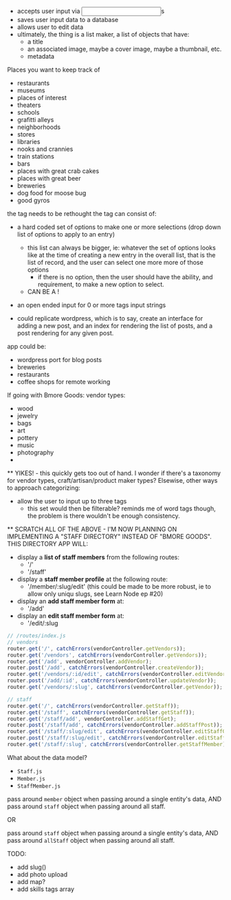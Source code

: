 
- accepts user input via <input>s
- saves user input data to a database
- allows user to edit data
- ultimately, the thing is a list maker, a list of objects that have:
  - a title
  - an associated image, maybe a cover image, maybe a thumbnail, etc.
  - metadata

Places you want to keep track of
- restaurants
- museums
- places of interest
- theaters
- schools
- grafitti alleys
- neighborhoods
- stores
- libraries
- nooks and crannies
- train stations
- bars
- places with great crab cakes
- places with great beer
- breweries
- dog food for moose bug
- good gyros

the tag needs to be rethought
the tag can consist of:
  - a hard coded set of options to make one or more selections (drop down list of options to apply to an entry)
    - this list can always be bigger, ie: whatever the set of options looks like at the time of creating a new entry in the overall list, that is the list of record, and the user can select one more more of those options
      - if there is no option, then the user should have the ability, and requirement, to make a new option to select.
    - CAN BE A [<datalist>](https://developer.mozilla.org/en-US/docs/Web/HTML/Element/datalist)!
  - an open ended input for 0 or more tags input strings

- could replicate wordpress, which is to say, create an interface for adding a new post, and an index for rendering the list of posts, and a post rendering for any given post.

app could be:
  - wordpress port for blog posts
  - breweries
  - restaurants
  - coffee shops for remote working


If going with Bmore Goods:
vendor types:
- wood
- jewelry
- bags
- art
- pottery
- music
- photography
- 

** YIKES! - this quickly gets too out of hand. I wonder if there's a taxonomy for vendor types, craft/artisan/product maker types? Elsewise, other ways to approach categorizing:

- allow the user to input up to three tags
  - this set would then be filterable? reminds me of word tags though, the problem is there wouldn't be enough consistency.


** SCRATCH ALL OF THE ABOVE - I'M NOW PLANNING ON IMPLEMENTING A "STAFF DIRECTORY" INSTEAD OF "BMORE GOODS". THIS DIRECTORY APP WILL:

- display a **list of staff members** from the following routes:
  - '/'
  - '/staff'
- display a **staff member profile** at the following route:
  - '/member/:slug/edit' (this could be made to be more robust, ie to allow only uniqu slugs, see Learn Node ep #20)
- display an **add staff member form** at:
  - '/add'
- display an **edit staff member form** at:
  - '/edit/:slug

```js
// /routes/index.js
// vendors
router.get('/', catchErrors(vendorController.getVendors));
router.get('/vendors', catchErrors(vendorController.getVendors));
router.get('/add', vendorController.addVendor);
router.post('/add', catchErrors(vendorController.createVendor));
router.get('/vendors/:id/edit', catchErrors(vendorController.editVendor));
router.post('/add/:id', catchErrors(vendorController.updateVendor));
router.get('/vendors/:slug', catchErrors(vendorController.getVendor));

// staff
router.get('/', catchErrors(vendorController.getStaff));
router.get('/staff', catchErrors(vendorController.getStaff));
router.get('/staff/add', vendorController.addStaffGet);
router.post('/staff/add', catchErrors(vendorController.addStaffPost));
router.get('/staff/:slug/edit', catchErrors(vendorController.editStaffGet));
router.post('/staff/:slug/edit', catchErrors(vendorController.editStaffPost));
router.get('/staff/:slug', catchErrors(vendorController.getStaffMember));
```

What about the data model?
- `Staff.js`
- `Member.js`
- `StaffMember.js`

pass around `member` object when passing around a single entity's data, AND
pass around `staff` object when passing around all staff.

OR 

pass around `staff` object when passing around a single entity's data, AND
pass around `allStaff` object when passing around all staff.


TODO:
- add slug()
- add photo upload
- add map?
- add skills tags array
